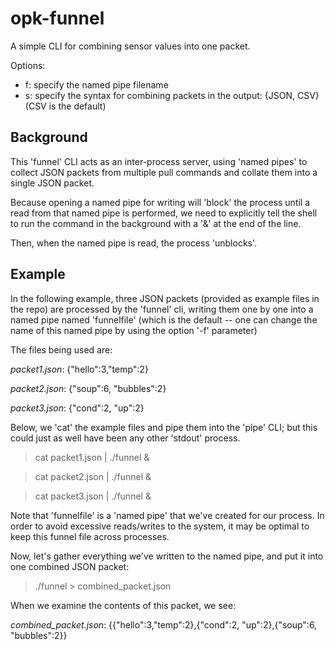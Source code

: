 # opk-funnel 

A simple CLI for combining sensor values into one packet.

Options:

- f: specify the named pipe filename
- s: specify the syntax for combining packets in the output:  {JSON, CSV} (CSV is the default)

## Background

This 'funnel' CLI acts as an inter-process server, using 'named pipes' to collect JSON packets from multiple pull commands and collate them into a single JSON packet. 

Because opening a named pipe for writing will 'block' the process until a read from that named pipe is performed, we need to explicitly tell the shell to run the command in the background with a '&' at the end of the line.

Then, when the named pipe is read, the process 'unblocks'.

## Example

In the following example, three JSON packets (provided as example files in the repo) are processed by the 'funnel' cli, writing them one by one into a named pipe named 'funnelfile' (which is the default -- one can change the name of this named pipe by using the option '-f' parameter)

The files being used are:

*packet1.json*:  {"hello":3,"temp":2}

*packet2.json*:  {"soup":6, "bubbles":2}

*packet3.json*:  {"cond":2, "up":2}

Below, we 'cat' the example files and pipe them into the 'pipe' CLI; but this could just as well have been any other 'stdout' process.

> cat packet1.json | ./funnel &

> cat packet2.json | ./funnel &

> cat packet3.json | ./funnel &

Note that 'funnelfile' is a 'named pipe' that we've created for our process.  In order to avoid excessive reads/writes to the system, it may be optimal to keep this funnel file across processes. 

Now, let's gather everything we've written to the named pipe, and put it into one combined JSON packet:

> ./funnel > combined_packet.json

When we examine the contents of this packet, we see:

*combined_packet.json*: {{"hello":3,"temp":2},{"cond":2, "up":2},{"soup":6, "bubbles":2}}
